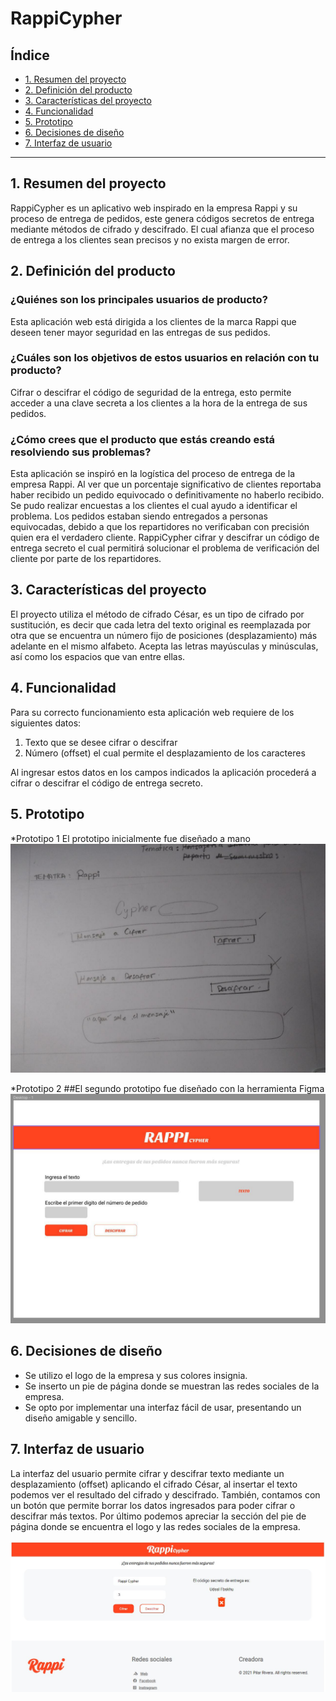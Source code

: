 # RappiCypher

## Índice

* [1. Resumen del proyecto](#1-resumen-del-proyecto)
* [2. Definición del producto](#2-definicion-del-producto)
* [3. Características del proyecto](#3-caracteristicas-del-proyecto)
* [4. Funcionalidad](#4-funcionalidad)
* [5. Prototipo](#5-prototipo)
* [6. Decisiones de diseño](#6-decisiones-de-diseño)
* [7. Interfaz de usuario](#7-interfaz-de-usuario)


***

## 1. Resumen del proyecto

RappiCypher es un aplicativo web inspirado en la empresa Rappi y su proceso de entrega de pedidos, este genera códigos secretos de entrega mediante métodos de cifrado y descifrado. El cual afianza que el proceso de entrega a los clientes sean precisos y no exista margen de error.


## 2. Definición del producto

### ¿Quiénes son los principales usuarios de producto?
Esta aplicación web está dirigida a los clientes de la marca Rappi que deseen tener mayor seguridad en las entregas de sus pedidos.

### ¿Cuáles son los objetivos de estos usuarios en relación con tu producto?
Cifrar o descifrar el código de seguridad de la entrega, esto permite acceder a una clave secreta a los clientes a la hora de la entrega de sus pedidos.

### ¿Cómo crees que el producto que estás creando está resolviendo sus problemas?
Esta aplicación se inspiró en la logística del proceso de entrega de la empresa Rappi. Al ver que un porcentaje significativo de clientes reportaba haber recibido un pedido equivocado o definitivamente no haberlo recibido. Se pudo realizar encuestas a los clientes el cual ayudo a identificar el problema. Los pedidos estaban siendo entregados a personas equivocadas, debido a que los repartidores no verificaban con precisión quien era el verdadero cliente. RappiCypher cifrar y descifrar un código de entrega secreto el cual permitirá solucionar el problema de verificación del cliente por parte de los repartidores.


## 3. Características del proyecto

El proyecto utiliza el método de cifrado César, es un tipo de cifrado por sustitución, es decir que cada letra del texto original es reemplazada por otra que se encuentra un número fijo de posiciones (desplazamiento) más adelante en el mismo alfabeto. Acepta las letras mayúsculas y minúsculas, así como los espacios que van entre ellas.


## 4. Funcionalidad

Para su correcto funcionamiento esta aplicación web requiere de los siguientes datos:
1. Texto que se desee cifrar o descifrar
2. Número (offset) el cual permite el desplazamiento de los caracteres

Al ingresar estos datos en los campos indicados la aplicación procederá a cifrar o descifrar el código de entrega secreto.


## 5. Prototipo

*Prototipo 1
El prototipo inicialmente fue diseñado a mano
![imagen1](img/prototipo1.jpeg)

*Prototipo 2
##El segundo prototipo fue diseñado con la herramienta Figma
![imagen2](img/prototipo2.jpg)


## 6. Decisiones de diseño

- Se utilizo el logo de la empresa y sus colores insignia. 
- Se inserto un pie de página donde se muestran las redes sociales de la empresa.
- Se opto por implementar una interfaz fácil de usar, presentando un diseño amigable y sencillo.


## 7. Interfaz de usuario

La interfaz del usuario permite cifrar y descifrar texto mediante un desplazamiento (offset) aplicando el cifrado César, al insertar el texto podemos ver el resultado del cifrado y descifrado. También, contamos con un botón que permite borrar los datos ingresados para poder cifrar o descifrar más textos. Por último podemos apreciar la sección del pie de página donde se encuentra el logo y las redes sociales de la empresa.

![imagen3](img/RappiCypher.JPG)